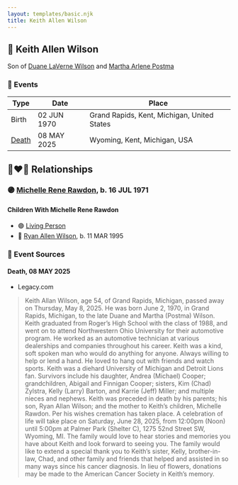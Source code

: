 ```yaml
---
layout: templates/basic.njk
title: Keith Allen Wilson
---
```

## 🔵 Keith Allen Wilson

Son of [Duane LaVerne Wilson](/people/6/61086158) and [Martha Arlene Postma](/people/3/39368292)

### 📆 Events

Type | Date | Place
------ | ------ | ------
Birth | 02 JUN 1970 | Grand Rapids, Kent, Michigan, United States
[Death](#event-fa4690dd-fb68-4e26-8ef5-75deff86158c) | 08 MAY 2025 | Wyoming, Kent, Michigan, USA

## 👩‍❤️‍👨 Relationships

### 🟣 [Michelle Rene Rawdon](/people/1/18373170), b. 16 JUL 1971

#### Children With Michelle Rene Rawdon
* 🟣 [Living Person](/people/9/90863432)
* 🔵 [Ryan Allen Wilson](/people/2/24746046), b. 11 MAR 1995
### 📰 Event Sources

#### <a id="event-fa4690dd-fb68-4e26-8ef5-75deff86158c"></a> Death, 08 MAY 2025
* Legacy.com
>   
  > Keith Allan Wilson, age 54, of Grand Rapids, Michigan, passed away on Thursday, May 8, 2025. He was born June 2, 1970, in Grand Rapids, Michigan, to the late Duane and Martha (Postma) Wilson. Keith graduated from Roger’s High School with the class of 1988, and went on to attend Northwestern Ohio University for their automotive program. He worked as an automotive technician at various dealerships and companies throughout his career. Keith was a kind, soft spoken man who would do anything for anyone. Always willing to help or lend a hand. He loved to hang out with friends and watch sports. Keith was a diehard University of Michigan and Detroit Lions fan. Survivors include his daughter, Andrea (Michael) Cooper; grandchildren, Abigail and Finnigan Cooper; sisters, Kim (Chad) Zylstra, Kelly (Larry) Barton, and Karrie (Jeff) Miller; and multiple nieces and nephews. Keith was preceded in death by his parents; his son, Ryan Allan Wilson; and the mother to Keith’s children, Michelle Rawdon. Per his wishes cremation has taken place. A celebration of life will take place on Saturday, June 28, 2025, from 12:00pm (Noon) until 5:00pm at Palmer Park (Shelter C), 1275 52nd Street SW, Wyoming, MI. The family would love to hear stories and memories you have about Keith and look forward to seeing you. The family would like to extend a special thank you to Keith’s sister, Kelly, brother-in-law, Chad, and other family and friends that helped and assisted in so many ways since his cancer diagnosis. In lieu of flowers, donations may be made to the American Cancer Society in Keith’s memory.
